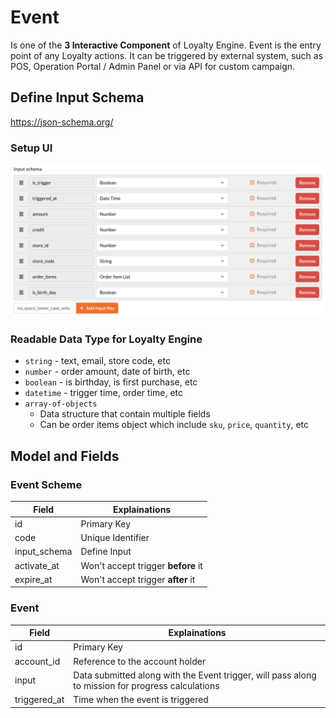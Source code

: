 # Event
Is one of the **3 Interactive Component** of Loyalty Engine. Event is the entry point of any Loyalty actions. It can be triggered by external system, such as POS, Operation Portal / Admin Panel or via API for custom campaign.

## Define Input Schema

https://json-schema.org/

### Setup UI

![Loyalty Engine Setup UI For RewardSchemeUnit](../img/ui-for-setup-event-input-schema.png)

### Readable Data Type for Loyalty Engine
 - `string` - text, email, store code, etc
 - `number` - order amount, date of birth, etc
 - `boolean` - is birthday, is first purchase, etc
 - `datetime` - trigger time, order time, etc
 - `array-of-objects`
     - Data structure that contain multiple fields
     - Can be order items object which include `sku`, `price`, `quantity`, etc

## Model and Fields

### Event Scheme
|Field|Explainations|
|---|---|
|id|Primary Key|
|code|Unique Identifier|
|input_schema|Define Input |
|activate_at|Won't accept trigger **before** it|
|expire_at|Won't accept trigger **after** it|

### Event
|Field|Explainations|
|---|---|
|id|Primary Key|
|account_id|Reference to the account holder|
|input|Data submitted along with the Event trigger, will pass along to mission for progress calculations|
|triggered_at|Time when the event is triggered|